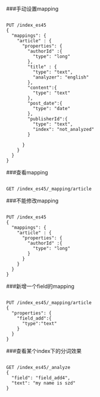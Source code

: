 ###手动设置mapping
<pre><code>
PUT /index_es45
{
  "mappings": {
    "article" : {
      "properties": {
        "authorId" :{
          "type": "long"
        },
        "title" : {
          "type": "text",
          "analyzer": "english"
        },
        "content":{
          "type": "text"
        },
        "post_date":{
          "type": "date"
        },
        "publisherId":{
          "type": "text",
          "index": "not_analyzed"
        }

      }
    }
  }
}
</pre></code>

###查看mapping
<pre><code>
GET /index_es45/_mapping/article
</pre></code>

###不能修改mapping

<pre><code>
PUT /index_es45
{
  "mappings": {
    "article" : {
      "properties": {
        "authorId" :{
          "type": "long"
        }
      }
    }
  }
}
</pre></code>

###新增一个field的mapping
<pre><code>
PUT /index_es45/_mapping/article
{
  "properties": {
    "field_add":{
      "type":"text"
    }
  }
}
</pre></code>

###查看某个index下的分词效果
<pre><code>
GET /index_es45/_analyze
{
  "field": "field_add4",
  "text": "my name is szd"
}
</pre></code>